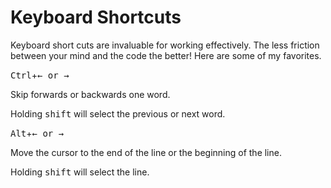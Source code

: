 

# Keyboard Shortcuts

Keyboard short cuts are invaluable for working effectively. The less friction between your mind and the code the better! Here are some of my favorites.

<kbd>Ctrl</kbd>+<kbd>&larr; or &rarr;</kbd>

Skip forwards or backwards one word.

Holding <kbd>shift</kbd> will select the previous or next word.

<kbd>Alt</kbd>+<kbd>&larr; or &rarr;</kbd>

Move the cursor to the end of the line or the beginning of the line.

Holding <kbd>shift</kbd> will select the line.

